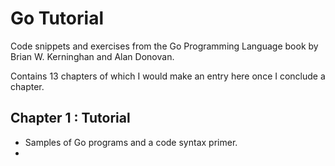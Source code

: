 # Go Tutorial
Code snippets and exercises from the Go Programming Language book by Brian W. Kerninghan and Alan Donovan. 

Contains 13 chapters of which I would make an entry here once I conclude a chapter.

## Chapter 1 : Tutorial 
- Samples of Go programs and a code syntax primer.
- 
